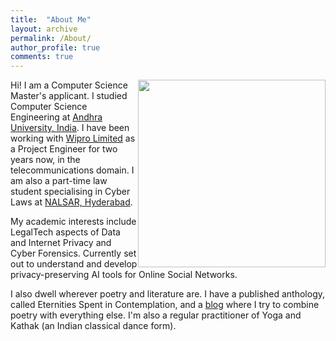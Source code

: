 ```yaml
---
title:  "About Me"
layout: archive
permalink: /About/
author_profile: true
comments: true
---
```


<img style="float: right;" width="300" height="300" src="{{site.baseurl}}/_pages/images/profilephoto.png">



Hi! I am a Computer Science Master's applicant. I studied Computer Science Engineering at [Andhra University, India](https://www.andhrauniversity.edu.in). I have been working with [Wipro Limited](https://www.wipro.com) as a Project Engineer for two years now, in the telecommunications domain. I am also a part-time law student specialising in Cyber Laws at [NALSAR, Hyderabad](https://www.nalsar.ac.in).

My academic interests include LegalTech aspects of Data and Internet Privacy and Cyber Forensics. Currently set out to understand and develop privacy-preserving AI tools for Online Social Networks.

I also dwell wherever poetry and literature are. I have a published anthology, called Eternities Spent in Contemplation, and a [blog](https://www.instagram.com/tanmayij_/) where I try to combine poetry with everything else. I'm also a regular practitioner of Yoga and Kathak (an Indian classical dance form). 
